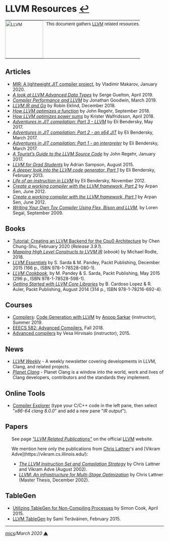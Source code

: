 # <span id="top">LLVM Resources</span> <span style="size:30%;"><a href="README.md">↩</a></span>

<table style="font-family:Helvetica,Arial;font-size:14px;line-height:1.6;">
  <tr>
  <td style="border:0;padding:0 10px 0 0;min-width:120px;"><a href="https://llvm.org/"><img src="https://llvm.org/img/LLVM-Logo-Derivative-1.png" width="120" alt="LLVM"/></a></td>
  <td style="border:0;padding:0;vertical-align:text-top;">This document gathers <a href="https://llvm.org/">LLVM</a> related resources.
  </td>
  </tr>
</table>


## <span id="articles">Articles</span>

- [MIR: A lightweight JIT compiler project][article_mir], by Vladimir Makarov, January 2020.
- [*A look at LLVM Advanced Data Types*][article_data_types] by Serge Guelton, April 2019.
- [*Compiler Performance and LLVM*][article_compiler_perf] by Jonathan Goodwin, March 2019.
- [*LLVM IR and Go*][article_ir_go] by Robin Eklind, December 2018.
- [*How LLVM optimizes a function*](https://blog.regehr.org/archives/1603) by John Regehr, September 2018.
- [*How LLVM optimizes power sums*][article_power_sums] by Krister Walfridsson, April 2018.
- [*Adventures in JIT compilation: Part 3 - LLVM*](https://eli.thegreenplace.net/2017/adventures-in-jit-compilation-part-3-llvm/) by Eli Bendersky, May 2017.
- [*Adventures in JIT compilation: Part 2 - an x64 JIT*](https://eli.thegreenplace.net/2017/adventures-in-jit-compilation-part-2-an-x64-jit/) by Eli Bendersky, March 2017.
- [*Adventures in JIT compilation: Part 1 - an interpreter*](https://eli.thegreenplace.net/2017/adventures-in-jit-compilation-part-1-an-interpreter/) by Eli Bendersky, March 2017.
- [*A Tourist’s Guide to the LLVM Source Code*](https://blog.regehr.org/archives/1453) by John Regehr, January 2017.
- [*LLVM for Grad Students*](http://www.cs.cornell.edu/~asampson/blog/llvm.html) by Adrian Sampson, August 2015.
- [*A deeper look into the LLVM code generator, Part 1*](https://eli.thegreenplace.net/2013/02/25/a-deeper-look-into-the-llvm-code-generator-part-1) by Eli Bendersky, February 2013.
- [*Life of an instruction in LLVM*](https://eli.thegreenplace.net/2012/11/24/life-of-an-instruction-in-llvm) by Eli Bendersky, November 2012.
- [*Create a working compiler with the LLVM framework, Part 2*](https://www.ibm.com/developerworks/library/os-createcompilerllvm2/index.html) by Arpan Sen, June 2012.
- [*Create a working compiler with the LLVM framework, Part 1*](https://www.ibm.com/developerworks/library/os-createcompilerllvm1/index.html) by Arpan Sen, June 2012.
- [*Writing Your Own Toy Compiler Using Flex, Bison and LLVM*][article_toy_compiler], by Loren Segal, September 2009.

<!--
- [*Building an LLVM-based tool. Lessons learned*](https://lowlevelbits.org/building-an-llvm-based-tool.-lessons-learned/) by Alex Denisov, April 2019 ([EuroLLVM 2019](http://llvm.org/devmtg/2019-04/)).
-->

## <span id="books">Books</span>

- [Tutorial: Creating an LLVM Backend for the Cpu0 Architecture][book_cpu0] by Chen Chung-Shu, February 2020 (*Release 3.9.1*).
- [*Mapping High Level Constructs to LVVM IR*](https://mapping-high-level-constructs-to-llvm-ir.readthedocs.io/en/latest/) (*ebook*) by Michael Rodle, 2018.
- [*LLVM Essentials*](https://www.packtpub.com/application-development/llvm-essentials) by S. Sarda &amp; M. Pandey, Packt Publishing, December 2015 (166 p., ISBN 978-1-78528-080-1).
- [*LLVM Cookbook*](https://www.packtpub.com/application-development/llvm-cookbook), by M. Pandey &amp; S. Sarda, Packt Publishing, May 2015 (296 p., ISBN 978-1-78528-598-1).
- [*Getting Started with LLVM Core Libraries*](https://www.packtpub.com/application-development/getting-started-llvm-core-libraries) by B. Cardoso Lopez &amp; R. Auler, Packt Publishing, August 2014 (314 p., ISBN 978-1-78216-692-4).


## <span id="courses">Courses</span>

- [Compilers](https://anoopsarkar.github.io/compilers-class/index.html): [Code Generation with LLVM](https://anoopsarkar.github.io/compilers-class/llvm-practice.html) by [Anoop Sarkar](https://www2.cs.sfu.ca/~anoop/) (instructor), Summer 2019.
- [EEECS 582: Advanced Compilers](http://web.eecs.umich.edu/~mahlke/courses/583f18/), Fall 2018.
- [Advanced compilers](https://wiki.aalto.fi/display/t1065450/Advanced+compilers+2015) by Vesa Hirvisalo (instructor), 2015.

## News

- [*LLVM Weekly*](http://llvmweekly.org/) - A weekly newsletter covering developments in LLVM, Clang, and related projects.
- [*Planet Clang*](http://planet.clang.org/) - Planet Clang is a window into the world, work and lives of Clang developers, contributors and the standards they implement.

<!--
- [LLVM Archive](https://www.linux-magazin.de/tag/llvm/) - Linux-Magazin.
-->


## <span id="tools">Online Tools</span>

- [Compiler Explorer](https://www.godbolt.org/) (type your C/C++ code in the left pane, then select "*x86-64 clang 8.0.0*" and add a new pane "*IR output*").


## <span id="papers">Papers</span>

<p style="margin:0 0 1em 20px;">
See page <a href="https://llvm.org/pubs/"><i>"LLVM Related Publications"</i></a> on the official <a href="https://llvm.org/">LLVM</a> website.
</p>
<p style="margin:0 0 1em 20px;">
We mention here only the publications from <a href="http://nondot.org/~sabre/">Chris Lattner</a>'s and [Vikram Adve](https://vikram.cs.illinois.edu/):
</p>
<ul style="margin:0 0 1em 20px;">
<li><a href="https://llvm.org/pubs/2002-08-09-LLVMCompilationStrategy.pdf"><i>The LLVM Instruction Set and Compilation Strategy</i></a> by Chris Lattner and Vikram Adve (August 2002).</li>
<li><a href="http://llvm.org/pubs/2002-12-LattnerMSThesis.html"><i>LLVM: An infrastructure for Multi-Stage Optimization</i></a> by Chris Lattner (Master Thesis, December 2002).</li>
</ul>

## TableGen

- [Utilizing TableGen for Non-Compiling Processes](https://www.embecosm.com/2015/04/14/utilizing-tablegen-for-non-compiling-processes/) by Simon Cook, April 2015.
- [LLVM TableGen](https://wiki.aalto.fi/display/t1065450/LLVM+TableGen) by Sami Teräväinen, February 2015.

<!--
## Footnotes

<a name="footnote_01">[1]</a> ***Visual Studio Locator*** [↩](#anchor_01)

<p style="margin:0 0 1em 20px;">
</p>
-->

***

*[mics](https://lampwww.epfl.ch/~michelou/)/March 2020* [**&#9650;**](#top)
<span id="bottom">&nbsp;</span>

<!-- link refs -->

[article_compiler_perf]: http://pling.jondgoodwin.com/post/compiler-performance/
[article_data_types]: https://developers.redhat.com/blog/2019/04/01/a-look-at-llvm-advanced-data-types-and-trivially-copyable-types/
[article_ir_go]: https://blog.gopheracademy.com/advent-2018/llvm-ir-and-go/
[article_mir]: https://developers.redhat.com/blog/2020/01/20/mir-a-lightweight-jit-compiler-project/
[article_power_sums]: https://kristerw.blogspot.com/2019/04/how-llvm-optimizes-geometric-sums.html
[article_toy_compiler]: https://gnuu.org/2009/09/18/writing-your-own-toy-compiler/
[book_cpu0]: https://jonathan2251.github.io/lbd/llvmstructure.html
